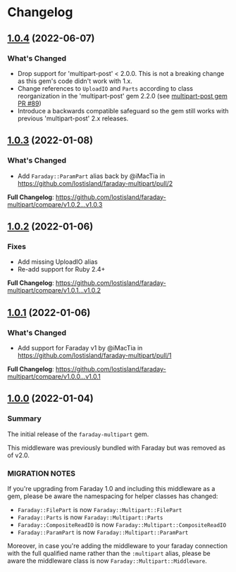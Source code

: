 # Changelog

## [1.0.4](https://github.com/lostisland/faraday-multipart/releases/tag/v1.0.3) (2022-06-07)

### What's Changed

* Drop support for 'multipart-post' < 2.0.0. This is not a breaking change as this gem's code didn't work with 1.x.
* Change references to `UploadIO` and `Parts` according to class reorganization in the 'multipart-post' gem 2.2.0 (see [multipart-post gem PR #89](https://github.com/socketry/multipart-post/pull/89))
* Introduce a backwards compatible safeguard so the gem still works with previous 'multipart-post' 2.x releases.

## [1.0.3](https://github.com/lostisland/faraday-multipart/releases/tag/v1.0.3) (2022-01-08)

### What's Changed

* Add `Faraday::ParamPart` alias back by @iMacTia in https://github.com/lostisland/faraday-multipart/pull/2

**Full Changelog**: https://github.com/lostisland/faraday-multipart/compare/v1.0.2...v1.0.3

## [1.0.2](https://github.com/lostisland/faraday-multipart/releases/tag/v1.0.2) (2022-01-06)

### Fixes

* Add missing UploadIO alias
* Re-add support for Ruby 2.4+

**Full Changelog**: https://github.com/lostisland/faraday-multipart/compare/v1.0.1...v1.0.2

## [1.0.1](https://github.com/lostisland/faraday-multipart/releases/tag/v1.0.1) (2022-01-06)

### What's Changed
* Add support for Faraday v1 by @iMacTia in https://github.com/lostisland/faraday-multipart/pull/1

**Full Changelog**: https://github.com/lostisland/faraday-multipart/compare/v1.0.0...v1.0.1

## [1.0.0](https://github.com/lostisland/faraday-multipart/releases/tag/v1.0.0) (2022-01-04)

### Summary

The initial release of the `faraday-multipart` gem.

This middleware was previously bundled with Faraday but was removed as of v2.0.

### MIGRATION NOTES

If you're upgrading from Faraday 1.0 and including this middleware as a gem, please be aware the namespacing for helper classes has changed:

* `Faraday::FilePart` is now `Faraday::Multipart::FilePart`
* `Faraday::Parts` is now `Faraday::Multipart::Parts`
* `Faraday::CompositeReadIO` is now `Faraday::Multipart::CompositeReadIO`
* `Faraday::ParamPart` is now `Faraday::Multipart::ParamPart`

Moreover, in case you're adding the middleware to your faraday connection with the full qualified name rather than the `:multipart` alias, please be aware the middleware class is now `Faraday::Multipart::Middleware`.
